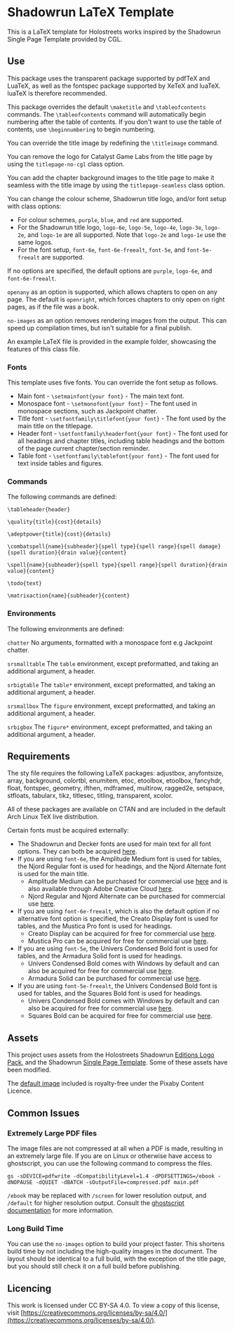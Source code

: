 # Shadowrun LaTeX Template

This is a LaTeX template for Holostreets works inspired by the Shadowrun Single Page Template provided by CGL.

## Use

This package uses the transparent package supported by pdfTeX and LuaTeX, as well as the fontspec package supported by XeTeX and luaTeX. luaTeX is therefore recommended.

This package overrides the default `\maketitle` and `\tableofcontents` commands. The `\tableofcontents` command will automatically begin numbering after the table of contents. If you don't want to use the table of contents, use `\beginnumbering` to begin numbering.

You can override the title image by redefining the `\titleimage` command.

You can remove the logo for Catalyst Game Labs from the title page by using the `titlepage-no-cgl` class option.

You can add the chapter background images to the title page to make it seamless with the title image by using the `titlepage-seamless` class option.

You can change the colour scheme, Shadowrun title logo, and/or font setup with class options:

- For colour schemes, `purple`, `blue`, and `red` are supported.
- For the Shadowrun title logo, `logo-6e`, `logo-5e`, `logo-4e`, `logo-3e`, `logo-2e`, and `logo-1e` are all supported. Note that `logo-2e` and `logo-1e` use the same logos.
- For the font setup, `font-6e`, `font-6e-freealt`, `font-5e`, and `font-5e-freealt` are supported.

If no options are specified, the default options are `purple`, `logo-6e`, and `font-6e-freealt`.

`openany` as an option is supported, which allows chapters to open on any page. The default is `openright`, which forces chapters to only open on right pages, as if the file was a book.

`no-images` as an option removes rendering images from the output. This can speed up compilation times, but isn't suitable for a final publish.

An example LaTeX file is provided in the example folder, showcasing the features of this class file.

### Fonts

This template uses five fonts. You can override the font setup as follows.

- Main font - `\setmainfont{your font}` - The main text font.
- Monospace font - `\setmonofont{your font}` - The font used in monospace sections, such as Jackpoint chatter.
- Title font - `\setfontfamily\titlefont{your font}` - The font used by the main title on the titlepage.
- Header font - `\setfontfamily\headerfont{your font}` - The font used for all headings and chapter titles, including table headings and the bottom of the page current chapter/section reminder.
- Table font - `\setfontfamily\tablefont{your font}` - The font used for text inside tables and figures.

### Commands

The following commands are defined:

`\tableheader{header}`

`\quality{title}{cost}{details}`

`\adeptpower{title}{cost}{details}`

`\combatspell{name}{subheader}{spell type}{spell range}{spell damage}{spell duration}{drain value}{content}`

`\spell{name}{subheader}{spell type}{spell range}{spell duration}{drain value}{content}`

`\todo{text}`

`\matrixaction{name}{subheader}{content}`

### Environments

The following environments are defined:

`chatter` No arguments, formatted with a monospace font e.g Jackpoint chatter.

`srsmalltable` The `table` environment, except preformatted, and taking an additional argument, a header.

`srbigtable` The `table*` environment, except preformatted, and taking an additional argument, a header.

`srsmallbox` The `figure` environment, except preformatted, and taking an additional argument, a header.

`srbigbox` The `figure*` environment, except preformatted, and taking an additional argument, a header.

## Requirements

The sty file requires the following LaTeX packages: adjustbox, anyfontsize, array, background, colortbl, enumitem, etoc, etoolbox, etoolbox, fancyhdr, float, fontspec, geometry, ifthen, mdframed, multirow, ragged2e, setspace, stfloats, tabularx, tikz, titlesec, titling, transparent, xcolor.

All of these packages are available on CTAN and are included in the default Arch Linux TeX live distribution.

Certain fonts must be acquired externally:

- The Shadowrun and Decker fonts are used for main text for all font options. They can both be acquired [here](https://rpg.divnull.com/srun/fonts.html).
- If you are using `font-6e`, the Amplitude Medium font is used for tables, the Njord Regular font is used for headings, and the Njord Alternate font is used for the main title.
  - Amplitude Medium can be purchased for commercial use [here](https://store.typenetwork.com/foundry/fontbureau/fonts/amplitude) and is also available through Adobe Creative Cloud [here](https://fonts.adobe.com/fonts/amplitude).
  - Njord Regular and Njord Alternate can be purchased for commercial use [here](https://www.tugcu.co/fonts/p/njord).
- If you are using `font-6e-freealt`, which is also the default option if no alternative font option is specified, the Creato Display font is used for tables, and the Mustica Pro font is used for headings.
  - Creato Display can be acquired for free for commercial use [here](https://www.dafont.com/creato-display.font).
  - Mustica Pro can be acquired for free for commercial use [here](https://www.dafont.com/mustica-pro.font).
- If you are using `font-5e`, the Univers Condensed Bold font is used for tables, and the Armadura Solid font is used for headings.
  - Univers Condensed Bold comes with Windows by default and can also be acquired for free for commercial use [here](https://font.download/font/univers-condensed).
  - Armadura Solid can be purchased for commercial use [here](https://www.myfonts.com/products/solid-armadura-177401).
- If you are using `font-5e-freealt`, the Univers Condensed Bold font is used for tables, and the Squares Bold font is used for headings.
  - Univers Condensed Bold comes with Windows by default and can also be acquired for free for commercial use [here](https://font.download/font/univers-condensed).
  - Squares Bold can be acquired for free for commercial use [here](https://www.1001fonts.com/squares-bold-font.html).

## Assets

This project uses assets from the Holostreets Shadowrun [Editions Logo Pack](https://drivethrurpg.com/product/433897/shadowrun-holostreets-shadowrun-editions-logo-pack), and the Shadowrun [Single Page Template](https://drivethrurpg.com/product/431512/shadowrun-holostreets-single-page-template). Some of these assets have been modified.

The [default image](https://pixabay.com/illustrations/robot-machine-digital-robots-4120890/) included is royalty-free under the Pixaby Content Licence.

## Common Issues

### Extremely Large PDF files

The image files are not compressed at all when a PDF is made, resulting in an extremely large file. If you are on Linux or otherwise have access to ghostscript, you can use the following command to compress the files.

`gs -sDEVICE=pdfwrite -dCompatibilityLevel=1.4 -dPDFSETTINGS=/ebook -dNOPAUSE -dQUIET -dBATCH -sOutputFile=compressed.pdf main.pdf`

`/ebook` may be replaced with `/screen` for lower resolution output, and `/default` for higher resolution output. Consult the [ghostscript documentation](https://ghostscript.readthedocs.io/en/gs10.0.0/VectorDevices.html#the-family-of-pdf-and-postscript-output-devices) for more information.

### Long Build Time

You can use the `no-images` option to build your project faster. This shortens build time by not including the high-quality images in the document. The layout should be identical to a full build, with the exception of the title page, but you should still check it on a full build before publishing.

## Licencing

This work is licensed under CC BY-SA 4.0. To view a copy of this license, visit [https://creativecommons.org/licenses/by-sa/4.0/](https://creativecommons.org/licenses/by-sa/4.0/).
